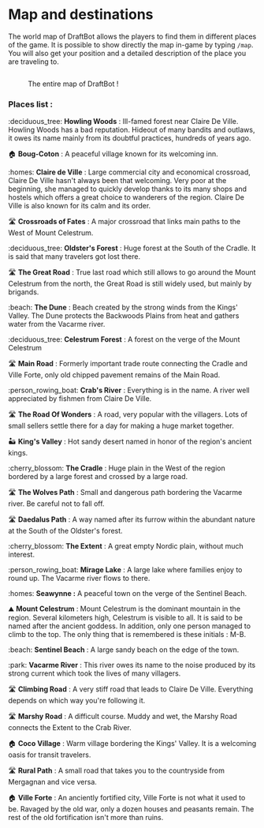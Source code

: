 # Map and destinations

The world map of DraftBot allows the players to find them in different places of the game. It is possible to show directly the map in-game by typing `/map`. You will also get your position and a detailed description of the place you are traveling to.

<figure><img src="../.gitbook/assets/map.jpg" alt=""><figcaption><p>The entire map of DraftBot !</p></figcaption></figure>

### Places list :&#x20;

:deciduous\_tree: **Howling Woods** : Ill-famed forest near Claire De Ville. Howling Woods has a bad reputation. Hideout of many bandits and outlaws, it owes its name mainly from its doubtful practices, hundreds of years ago.

:house: **Boug-Coton** : A peaceful village known for its welcoming inn.

:homes: **Claire de Ville** : Large commercial city and economical crossroad, Claire De Ville hasn't always been that welcoming. Very poor at the beginning, she managed to quickly develop thanks to its many shops and hostels which offers a great choice to wanderers of the region. Claire De Ville is also known for its calm and its order.

:motorway: **Crossroads of Fates** : A major crossroad that links main paths to the West of Mount Celestrum.

:deciduous\_tree: **Oldster's Forest** : Huge forest at the South of the Cradle. It is said that many travelers got lost there.

:motorway: **The Great Road** : True last road which still allows to go around the Mount Celestrum from the north, the Great Road is still widely used, but mainly by brigands.

:beach: **The Dune** : Beach created by the strong winds from the Kings' Valley. The Dune protects the Backwoods Plains from heat and gathers water from the Vacarme river.

:deciduous\_tree: **Celestrum Forest** : A forest on the verge of the Mount Celestrum

:motorway: **Main Road** : Formerly important trade route connecting the Cradle and Ville Forte, only old chipped pavement remains of the Main Road.

:person\_rowing\_boat: **Crab's River** : Everything is in the name. A river well appreciated by fishmen from Claire De Ville.

:motorway: **The Road Of Wonders** : A road, very popular with the villagers. Lots of small sellers settle there for a day for making a huge market together.

:desert: **King's Valley** : Hot sandy desert named in honor of the region's ancient kings.

:cherry\_blossom: **The Cradle** : Huge plain in the West of the region bordered by a large forest and crossed by a large road.

:motorway: **The Wolves Path** : Small and dangerous path bordering the Vacarme river. Be careful not to fall off.

:motorway: **Daedalus Path** : A way named after its furrow within the abundant nature at the South of the Oldster's forest.

:cherry\_blossom: **The Extent** : A great empty Nordic plain, without much interest.

:person\_rowing\_boat: **Mirage Lake** : A large lake where families enjoy to round up. The Vacarme river flows to there.

:homes: **Seawynne :** A peaceful town on the verge of the Sentinel Beach.

:mountain: **Mount Celestrum** : Mount Celestrum is the dominant mountain in the region. Several kilometers high, Celestrum is visible to all. It is said to be named after the ancient goddess. In addition, only one person managed to climb to the top. The only thing that is remembered is these initials : M-B.

:beach: **Sentinel Beach** : A large sandy beach on the edge of the town.

:park: **Vacarme River** : This river owes its name to the noise produced by its strong current which took the lives of many villagers.

:motorway: **Climbing Road** : A very stiff road that leads to Claire De Ville. Everything depends on which way you're following it.

:motorway: **Marshy Road** : A difficult course. Muddy and wet, the Marshy Road connects the Extent to the Crab River.

:house: **Coco Village** : Warm village bordering the Kings' Valley. It is a welcoming oasis for transit travelers.

:motorway: **Rural Path** : A small road that takes you to the countryside from Mergagnan and vice versa.

:house: **Ville Forte** : An anciently fortified city, Ville Forte is not what it used to be. Ravaged by the old war, only a dozen houses and peasants remain. The rest of the old fortification isn't more than ruins.
